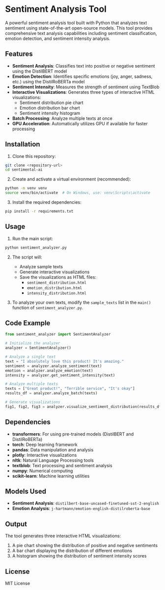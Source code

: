 # Sentiment Analysis Tool

A powerful sentiment analysis tool built with Python that analyzes text sentiment using state-of-the-art open-source models. This tool provides comprehensive text analysis capabilities including sentiment classification, emotion detection, and sentiment intensity analysis.

## Features

- **Sentiment Analysis**: Classifies text into positive or negative sentiment using the DistilBERT model
- **Emotion Detection**: Identifies specific emotions (joy, anger, sadness, etc.) using the DistilRoBERTa model
- **Sentiment Intensity**: Measures the strength of sentiment using TextBlob
- **Interactive Visualizations**: Generates three types of interactive HTML visualizations:
  - Sentiment distribution pie chart
  - Emotion distribution bar chart
  - Sentiment intensity histogram
- **Batch Processing**: Analyze multiple texts at once
- **GPU Acceleration**: Automatically utilizes GPU if available for faster processing

## Installation

1. Clone this repository:
```bash
git clone <repository-url>
cd sentimental-ai
```

2. Create and activate a virtual environment (recommended):
```bash
python -m venv venv
source venv/bin/activate  # On Windows, use: venv\Scripts\activate
```

3. Install the required dependencies:
```bash
pip install -r requirements.txt
```

## Usage

1. Run the main script:
```bash
python sentiment_analyzer.py
```

2. The script will:
   - Analyze sample texts
   - Generate interactive visualizations
   - Save the visualizations as HTML files:
     - `sentiment_distribution.html`
     - `emotion_distribution.html`
     - `intensity_distribution.html`

3. To analyze your own texts, modify the `sample_texts` list in the `main()` function of `sentiment_analyzer.py`.

## Code Example

```python
from sentiment_analyzer import SentimentAnalyzer

# Initialize the analyzer
analyzer = SentimentAnalyzer()

# Analyze a single text
text = "I absolutely love this product! It's amazing."
sentiment = analyzer.analyze_sentiment(text)
emotion = analyzer.analyze_emotion(text)
intensity = analyzer.get_sentiment_intensity(text)

# Analyze multiple texts
texts = ["Great product!", "Terrible service", "It's okay"]
results_df = analyzer.analyze_batch(texts)

# Generate visualizations
fig1, fig2, fig3 = analyzer.visualize_sentiment_distribution(results_df)
```

## Dependencies

- **transformers**: For using pre-trained models (DistilBERT and DistilRoBERTa)
- **torch**: Deep learning framework
- **pandas**: Data manipulation and analysis
- **plotly**: Interactive visualizations
- **nltk**: Natural Language Processing tools
- **textblob**: Text processing and sentiment analysis
- **numpy**: Numerical computing
- **scikit-learn**: Machine learning utilities

## Models Used

- **Sentiment Analysis**: `distilbert-base-uncased-finetuned-sst-2-english`
- **Emotion Analysis**: `j-hartmann/emotion-english-distilroberta-base`

## Output

The tool generates three interactive HTML visualizations:
1. A pie chart showing the distribution of positive and negative sentiments
2. A bar chart displaying the distribution of different emotions
3. A histogram showing the distribution of sentiment intensity scores

## License

MIT License 